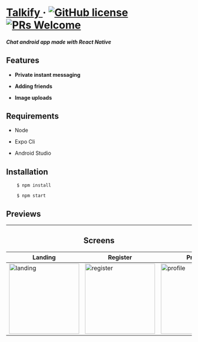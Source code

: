 # [Talkify ](https://devgram.netlify.com/) &middot; [![GitHub license](https://img.shields.io/badge/license-MIT-blue.svg)](https://opensource.org/licenses/MIT) [![PRs Welcome](https://img.shields.io/badge/PRs-welcome-brightgreen.svg)](https://github.com/dejvid98/Dev-Gram/pulls)

##### _Chat android app made with React Native_

## Features

- **Private instant messaging**

- **Adding friends**

- **Image uploads**

## Requirements

- Node

- Expo Cli

- Android Studio

## Installation

```
    $ npm install

    $ npm start
```

## Previews

---

<center> <h2>Screens</h2> </center>

| Landing                                                                | Register                                                                | Profile                                                                | Messages                                                                | Chat                                                                |
| ---------------------------------------------------------------------- | ----------------------------------------------------------------------- | ---------------------------------------------------------------------- | ----------------------------------------------------------------------- | ------------------------------------------------------------------- |
| <img src="https://i.imgur.com/BwrocBu.jpg" alt="landing" width="190"/> | <img src="https://i.imgur.com/9x3OJdK.jpg" alt="register" width="190"/> | <img src="https://i.imgur.com/zFjdS4W.jpg" alt="profile" width="190"/> | <img src="https://i.imgur.com/qT3IvMa.jpg" alt="messages" width="190"/> | <img src="https://i.imgur.com/NCOBmSt.jpg" alt="chat" width="190"/> |
